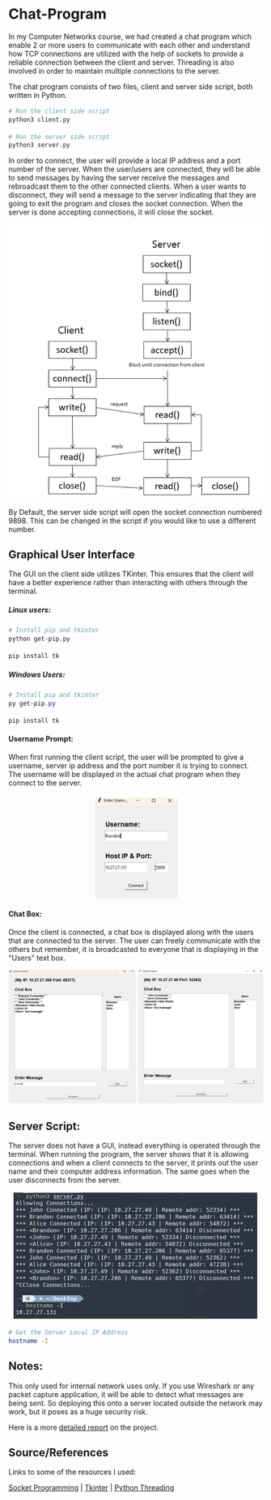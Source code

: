 # Chat-Program

In my Computer Networks course, we had created a chat program which enable 2 or more users to communicate with each other and understand how TCP connections are utilized with the help of sockets to provide a reliable connection between the client and server. Threading is also involved in order to maintain multiple connections to the server.

The chat program consists of two files, client and server side script, both written in Python.

```bash
# Run the client side script
python3 client.py

# Run the server side script
python3 server.py
```

In order to connect, the user will provide a local IP address and a port number of the server. When the user/users are connected, they will be able to send messages by having the server receive the messages and rebroadcast them to the other connected clients. When a user wants to disconnect, they will send a message to the server indicating that they are going to exit the program and closes the socket connection. When the server is done accepting connections, it will close the socket.

<p align="center">
  <img src="README_Resources/TCPConenctionsProcedure.png" />
</p>

By Default, the server side script will open the socket connection numbered 9898. This can be changed in the script if you would like to use a different number.

## Graphical User Interface

The GUI on the client side utilizes TKinter. This ensures that the client will have a better experience rather than interacting with others through the terminal.

##### Linux users:

```bash
# Install pip and tkinter
python get-pip.py

pip install tk
```

##### Windows Users:

```powershell
# Install pip and tkinter
py get-pip.py

pip install tk
```

#### Username Prompt:

When first running the client script, the user will be prompted to give a username, server ip address and the port number it is trying to connect. The username will be displayed in the actual chat program when they connect to the server.

<p align="center">
  <img src="README_Resources/UsernamePromptGUISS.png" />
</p>

#### Chat Box:

Once the client is connected, a chat box is displayed along with the users that are connected to the server. The user can freely communicate with the others but remember, it is broadcasted to everyone that is displaying in the "Users" text box.

<p align="center">
  <img src="README_Resources/ChatBoxGUISS.png" />
</p>

## Server Script:

The server does not have a GUI, instead everything is operated through the terminal. When running the program, the server shows that it is allowing connections and when a client connects to the server, it prints out the user name and their computer address information. The same goes when the user disconnects from the server.

<p align="center">
  <img src="README_Resources/ServerScriptSS.png" />
</p>

```bash
# Get the Server Local IP Address
hostname -I
```

## Notes:

This only used for internal network uses only. If you use Wireshark or any packet capture application, it will be able to detect what messages are being sent. So deploying this onto a server located outside the network may work, but it poses as a huge security risk.

Here is a more [detailed report](README_Resources/ChatProgramReport.pdf) on the project.

## Source/References

Links to some of the resources I used:

[Socket Programming](https://docs.python.org/3/howto/sockets.html) | [Tkinter](https://realpython.com/python-gui-tkinter/) | [Python Threading](https://realpython.com/intro-to-python-threading/)
